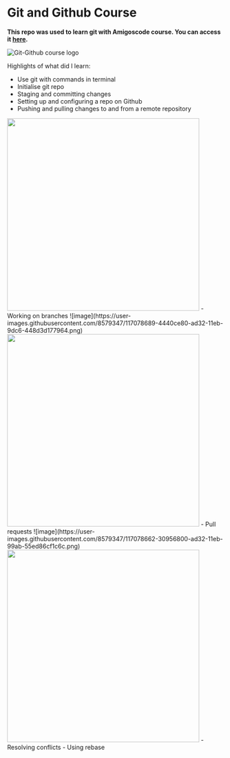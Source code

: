 # Git and Github Course 

**This repo was used to learn git with Amigoscode course. You can access it [here](https://amigoscode.com/courses/git-github).**


![Git-Github course logo](https://user-images.githubusercontent.com/8579347/116434856-b3a25400-a842-11eb-91f0-e33ca7d0f680.png)


Highlights of what did I learn:
- Use git with commands in terminal
- Initialise git repo
- Staging and committing changes
- Setting up and configuring a repo on Github
- Pushing and pulling changes to and from a remote repository
<img src="https://user-images.githubusercontent.com/8579347/117078768-705c4f80-ad32-11eb-879a-fc3addcad81f.png" width="446"/>
- Working on branches 
![image](https://user-images.githubusercontent.com/8579347/117078689-4440ce80-ad32-11eb-9dc6-448d3d177964.png)
<img src="https://user-images.githubusercontent.com/8579347/117078689-4440ce80-ad32-11eb-9dc6-448d3d177964.png" width="446"/>
- Pull requests
![image](https://user-images.githubusercontent.com/8579347/117078662-30956800-ad32-11eb-99ab-55ed86cf1c6c.png)
<img src="https://user-images.githubusercontent.com/8579347/117078662-30956800-ad32-11eb-99ab-55ed86cf1c6c.png" width="446"/>
- Resolving conflicts
- Using rebase

